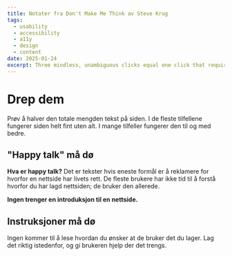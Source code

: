 ```yaml
---
title: Notater fra Don't Make Me Think av Steve Krug
tags:
  - usability
  - accessibility
  - a11y
  - design
  - content
date: 2025-01-24
excerpt: Three mindless, unambiguous clicks equal one click that requires thoguht.
---
```

# Drep dem
Prøv å halver den totale mengden tekst på siden. I de fleste tilfellene fungerer siden helt fint uten alt. I mange tilfeller fungerer den til og med bedre.

## "Happy talk" må dø
**Hva er happy talk?** Det er tekster hvis eneste formål er å reklamere for hvorfor en nettside har livets rett. De fleste brukere har ikke tid til å forstå hvorfor du har lagd nettsiden; de bruker den allerede.

**Ingen trenger en introduksjon til en nettside.**

## Instruksjoner må dø
Ingen kommer til å lese hvordan du ønsker at de bruker det du lager. Lag det riktig istedenfor, og gi brukeren hjelp der det trengs.